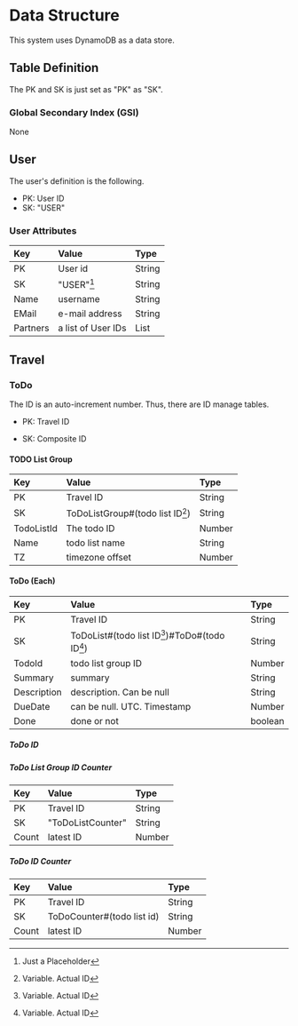 # Data Structure

This system uses DynamoDB as a data store.

## Table Definition

The PK and SK is just set as "PK" as "SK".

### Global Secondary Index (GSI)

None

## User

The user's definition is the following.

* PK: User ID
* SK: "USER"

### User Attributes

| Key      | Value              | Type   |
|:---------|:-------------------|:-------|
| PK       | User id            | String |
| SK       | "USER"[^1]         | String | 
| Name     | username           | String |
| EMail    | e-mail address     | String |
| Partners | a list of User IDs | List   |


## Travel

### ToDo

The ID is an auto-increment number.
Thus, there are ID manage tables.

* PK: Travel ID

* SK: Composite ID

#### TODO List Group

| Key        | Value                            | Type   |
|:-----------|:---------------------------------|:-------|
| PK         | Travel ID                        | String |
| SK         | ToDoListGroup#(todo list ID[^2]) | String | 
| TodoListId | The todo ID                      | Number | 
| Name       | todo list name                   | String |
| TZ         | timezone offset                  | Number |

[//]: # (| ShareWith  | users this todo list shares with | String |)

#### ToDo (Each)

| Key         | Value                                          | Type    |
|:------------|:-----------------------------------------------|:--------|
| PK          | Travel ID                                      | String  |
| SK          | ToDoList#(todo list ID[^2])#ToDo#(todo ID[^2]) | String  | 
| TodoId      | todo list group ID                             | Number  |
| Summary     | summary                                        | String  |
| Description | description. Can be null                       | String  |
| DueDate     | can be null. UTC. Timestamp                    | Number  | 
| Done        | done or not                                    | boolean | 


##### ToDo ID

##### ToDo List Group ID Counter

| Key   | Value             | Type   |
|:------|:------------------|:-------|
| PK    | Travel ID         | String |
| SK    | "ToDoListCounter" | String |
| Count | latest ID         | Number |

##### ToDo ID Counter

| Key   | Value                      | Type   |
|:------|:---------------------------|:-------|
| PK    | Travel ID                  | String |
| SK    | ToDoCounter#(todo list id) | String |
| Count | latest ID                  | Number |

[^1]: Just a Placeholder
[^2]: Variable. Actual ID


